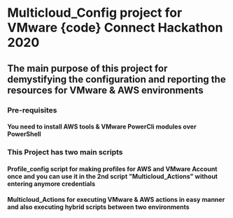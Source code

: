 # Multicloud_Config project for VMware {code} Connect Hackathon 2020

## The main purpose of this project for demystifying the configuration and reporting the resources for VMware & AWS environments  

### Pre-requisites

####    **You need to install AWS tools & VMware PowerCli modules over PowerShell**

### This Project has two main scripts
#### **Profile_config script for making profiles for AWS and VMware Account once and you can use it in the 2nd script "Multicloud_Actions" without entering anymore credentials**
#### **Multicloud_Actions for executing VMware & AWS actions in easy manner and also executing hybrid scripts between two environments**
